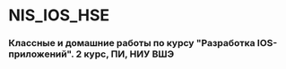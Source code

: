 # NIS_IOS_HSE
### Классные и домашние работы по курсу "Разработка IOS-приложений". 2 курс, ПИ, НИУ ВШЭ
